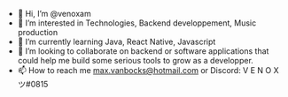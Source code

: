 - 👋 Hi, I’m @venoxam
- 👀 I’m interested in Technologies, Backend developpement, Music production
- 🌱 I’m currently learning Java, React Native, Javascript
- 💞️ I’m looking to collaborate on backend or software applications that could help me build some serious tools to grow as a developper.
- 📫 How to reach me max.vanbocks@hotmail.com or Discord: V E N O X ツ#0815

<!---
venoxam/venoxam is a ✨ special ✨ repository because its `README.md` (this file) appears on your GitHub profile.
You can click the Preview link to take a look at your changes.
--->
